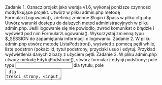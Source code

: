 Zadanie 1. Oznacz projekt jako wersja v1.6, wykonaj poniższe czynności modyfikujące projekt.
Utwórz w pliku admin.php metodę FormularzLogowania(), zdefiniuj zmienne $login i $pass w pliku
cfg.php. Utwórz warunki dostępu do dalszych metod administracyjnych w pliku admin.php. Jeśli
logowanie się nie powiodło, zwród komunikat o błędzie i wyświetl pod nim FormularzLogowania().
Wykorzystaj zmienną typu $_SESSION do zapamiętania informacji o logowaniu.
Zadanie 2. W pliku admin.php utwórz metodę ListaPodstron(), wyświetl z pomocą pętli while, liste
podstron (pokaż: id, tytuł podstrony, przyciski usuo i edytuj.
Przykład wyświetlenia danych z bazy z użyciem pętli:
Zadanie 3. W pliku admin.php utwórz metodę EdytujPodstrone(), stwórz formularz edycji podstrony:
pole typu <input type=”text”> dla tytułu, pole <textarea> dla treści strony, <input type="checkbox">
dla oznaczenia czy strona ma byd aktywna czy nieaktywna.
Zadanie 4. W pliku admin.php utwórz metodę DodajNowaPodstrone(), użyj zapytania SQL typu
INSERT, w metodzie zbuduj formularz dodawania podstrony.
TIP 2. Sprytnie można użyd formularz z metody EdytujPodstrone()
Zadanie 5. W pliku admin.php utwórz metodę UsunPodstrone(), wykorzystaj polecenie DELETE w
zapytaniu SQL po ID podstrony, w celu jej usunięcia.
TIP 3. W zapytaniach typu UPDATE, DELETE, SELECT zawsze używaj na koocu parametru LIMIT, np.
dla potrzeby naszego projektu CMSa należy użyd LIMIT 1, oznacza to że modyfikacji ulegnie pierwszy
znaleziony rekord. W przypadku gdy warunek jest „nieszczelny”, i brakuje opcji LIMIT, można
„wysadzid” sobie całą bazę – historia pełna jest takich przypadków. Chodzi o sytuacje, gdzie np.
wszystkie treści strony przez przypadek, lub w wyniku ataku SQL INJECTION są zastępowane np.
NULLem.